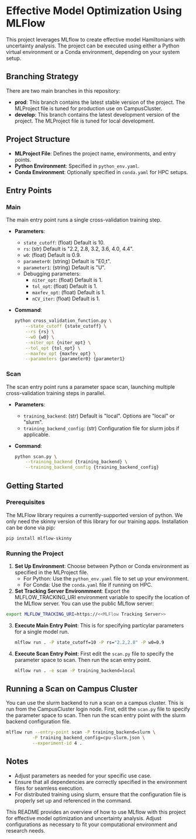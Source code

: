 # Effective Model Optimization Using MLFlow

This project leverages MLflow to create effective model Hamiltonians 
with uncertainty analysis. The project can be executed using either a 
Python virtual environment or a Conda environment, depending on your system setup.

## Branching Strategy
There are two main branches in this repository:
- **prod**: This branch contains the latest stable version of the project. The MLProject file is tuned for production use on CampusCluster.
- **develop**: This branch contains the latest development version of the project. The MLProject file is tuned for local development.

## Project Structure

- **MLProject File**: Defines the project name, environments, and entry points.
- **Python Environment**: Specified in `python_env.yaml`.
- **Conda Environment**: Optionally specified in `conda.yaml` for HPC setups.

## Entry Points

### Main

The main entry point runs a single cross-validation training step.

- **Parameters**:
  - `state_cutoff`: (float) Default is 10.
  - `rs`: (str) Default is "2.2, 2.8, 3.2, 3.6, 4.0, 4.4".
  - `w0`: (float) Default is 0.9.
  - `parameter0`: (string) Default is "E0,t".
  - `parameter1`: (string) Default is "U".
  - Debugging parameters:
    - `niter_opt`: (float) Default is 1.
    - `tol_opt`: (float) Default is 1.
    - `maxfev_opt`: (float) Default is 1.
    - `nCV_iter`: (float) Default is 1.

- **Command**:
  ```bash
  python cross_validation_function.py \
      --state_cutoff {state_cutoff} \
      --rs {rs} \
      --w0 {w0} \
      --niter_opt {niter_opt} \
      --tol_opt {tol_opt} \
      --maxfev_opt {maxfev_opt} \
      --parameters {parameter0} {parameter1}
  ```

### Scan

The scan entry point runs a parameter space scan, launching multiple 
cross-validation training steps in parallel.

- **Parameters**:
  - `training_backend`: (str) Default is "local". Options are "local" or "slurm".
  - `training_backend_config`: (str) Configuration file for slurm jobs if applicable.

- **Command**:
  ```bash
  python scan.py \
      --training_backend {training_backend} \
      --training_backend_config {training_backend_config}
  ```

## Getting Started

### Prerequisites

The MLFlow library requires a currently-supported version of python. We only need the
skinny version of this library for our training apps.
Installation can be done via pip:

```bash
pip install mlflow-skinny
```

### Running the Project

1. **Set Up Environment**: Choose between Python or Conda environment as specified in the MLProject file.
   - For Python: Use the `python_env.yaml` file to set up your environment.
   - For Conda: Use the `conda.yaml` file if running on HPC.
2. **Set Tracking Server Environmment**: Export the MLFLOW_TRACKING_URI environment variable to specify the location of the MLflow server. You can use the public MLflow server:
```bash
export MLFLOW_TRACKING_URI=https://<<MLFlow Tracking Server>>
```
3. **Execute Main Entry Point**: This is for specifying particylar parameters for a single model run.
   ```bash
   mlflow run . -P state_cutoff=10 -P rs="2.2,2.8" -P w0=0.9
   ```
4. **Execute Scan Entry Point**: First edit the `scan.py` file to specify the parameter space to scan. Then run the scan entry point.
   ```bash
   mlflow run . -e scan -P training_backend=local
   ```

## Running a Scan on Campus Cluster
You can use the slurm backend to run a scan on a campus cluster. This is run
from the CampusCluster login node. First, edit the `scan.py` file to specify the 
parameter space to scan. Then run the scan entry point with the slurm backend 
configuration file.
```bash
mlflow run --entry-point scan -P training_backend=slurm \
          -P training_backend_config=cpu-slurm.json \
          --experiment-id 4 .
```

## Notes

- Adjust parameters as needed for your specific use case.
- Ensure that all dependencies are correctly specified in the environment files for seamless execution.
- For distributed training using slurm, ensure that the configuration file is properly set up and referenced in the command.

This README provides an overview of how to use MLflow with this project for effective 
model optimization and uncertainty analysis. Adjust configurations as necessary to 
fit your computational environment and research needs.
